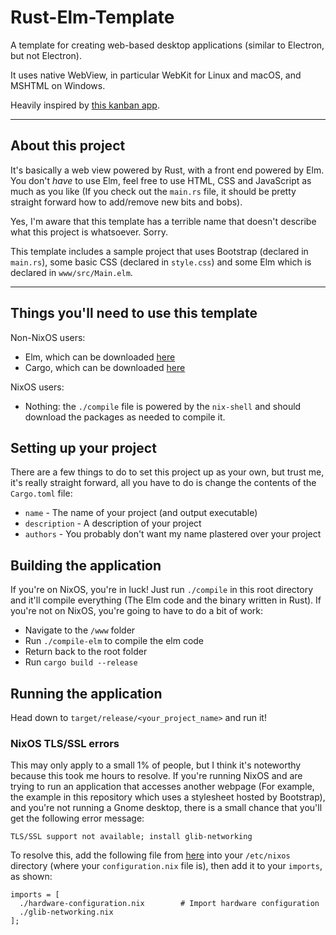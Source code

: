# Rust-Elm-Template

A template for creating web-based desktop applications (similar to Electron, but not Electron).

It uses native WebView, in particular WebKit for Linux and macOS, and MSHTML on Windows.

Heavily inspired by [this kanban app](https://github.com/huytd/kanban-app).

-----

## About this project
It's basically a web view powered by Rust, with a front end powered by Elm. You don't _have_ to use Elm, feel free to use HTML, CSS and JavaScript as much as you like (If you check out the `main.rs` file, it should be pretty straight forward how to add/remove new bits and bobs). 

Yes, I'm aware that this template has a terrible name that doesn't describe what this project is whatsoever. Sorry.

This template includes a sample project that uses Bootstrap (declared in `main.rs`), some basic CSS (declared in `style.css`) and some Elm which is declared in `www/src/Main.elm`.

-----

## Things you'll need to use this template
Non-NixOS users:
- Elm, which can be downloaded [here](https://guide.elm-lang.org/install.html)
- Cargo, which can be downloaded [here](https://doc.rust-lang.org/cargo/getting-started/installation.html)

NixOS users:
- Nothing: the `./compile` file is powered by the `nix-shell` and should download the packages as needed to compile it.

## Setting up your project
There are a few things to do to set this project up as your own, but trust me, it's really straight forward, all you have to do is change the contents of the `Cargo.toml` file:

- `name` - The name of your project (and output executable)
- `description` - A description of your project
- `authors` - You probably don't want my name plastered over your project

## Building the application
If you're on NixOS, you're in luck! Just run `./compile` in this root directory and it'll compile everything (The Elm code and the binary written in Rust). If you're not on NixOS, you're going to have to do a bit of work:

- Navigate to the `/www` folder
- Run `./compile-elm` to compile the elm code
- Return back to the root folder
- Run `cargo build --release`

## Running the application
Head down to `target/release/<your_project_name>` and run it!

### NixOS TLS/SSL errors
This may only apply to a small 1% of people, but I think it's noteworthy because this took me hours to resolve. If you're running NixOS and are trying to run an application that accesses another webpage (For example, the example in this repository which uses a stylesheet hosted by Bootstrap), and you're not running a Gnome desktop, there is a small chance that you'll get the following error message:

```
TLS/SSL support not available; install glib-networking
```

To resolve this, add the following file from [here](https://github.com/JorelAli/nixos/blob/master/glib-networking.nix) into your `/etc/nixos` directory (where your `configuration.nix` file is), then add it to your `imports`, as shown:

```
imports = [
  ./hardware-configuration.nix        # Import hardware configuration
  ./glib-networking.nix
];
```

